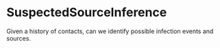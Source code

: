 # SuspectedSourceInference
Given a history of contacts, can we identify possible infection events and sources.
